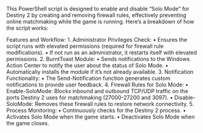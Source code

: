 This PowerShell script is designed to enable and disable “Solo Mode” for Destiny 2 by creating and removing firewall rules, effectively preventing online matchmaking while the game is running. Here’s a breakdown of how the script works:

Features and Workflow:
	1.	Administrator Privileges Check:
	•	Ensures the script runs with elevated permissions (required for firewall rule modifications).
	•	If not run as an administrator, it restarts itself with elevated permissions.
	2.	BurntToast Module:
	•	Sends notifications to the Windows Action Center to notify the user about the status of Solo Mode.
	•	Automatically installs the module if it’s not already available.
	3.	Notification Functionality:
	•	The Send-Notification function generates custom notifications to provide user feedback.
	4.	Firewall Rules for Solo Mode:
	•	Enable-SoloMode: Blocks inbound and outbound TCP/UDP traffic on the ports Destiny 2 uses for matchmaking (27000-27200 and 3097).
	•	Disable-SoloMode: Removes these firewall rules to restore network connectivity.
	5.	Process Monitoring:
	•	Continuously checks for the Destiny 2 process.
	•	Activates Solo Mode when the game starts.
	•	Deactivates Solo Mode when the game closes.
